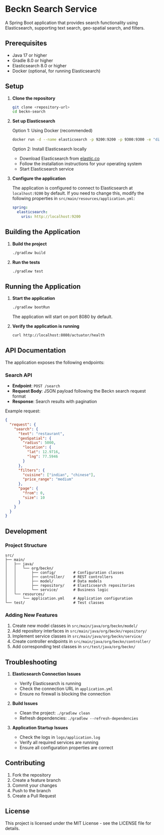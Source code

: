 # Beckn Search Service

A Spring Boot application that provides search functionality using Elasticsearch, supporting text search, geo-spatial search, and filters.

## Prerequisites

- Java 17 or higher
- Gradle 8.0 or higher
- Elasticsearch 8.0 or higher
- Docker (optional, for running Elasticsearch)

## Setup

1. **Clone the repository**
   ```bash
   git clone <repository-url>
   cd beckn-search
   ```

2. **Set up Elasticsearch**
   
   Option 1: Using Docker (recommended)
   ```bash
   docker run -d --name elasticsearch -p 9200:9200 -p 9300:9300 -e "discovery.type=single-node" -e "xpack.security.enabled=false" elasticsearch:8.0.0
   ```

   Option 2: Install Elasticsearch locally
   - Download Elasticsearch from [elastic.co](https://www.elastic.co/downloads/elasticsearch)
   - Follow the installation instructions for your operating system
   - Start Elasticsearch service

3. **Configure the application**
   
   The application is configured to connect to Elasticsearch at `localhost:9200` by default. If you need to change this, modify the following properties in `src/main/resources/application.yml`:
   ```yaml
   spring:
     elasticsearch:
       uris: http://localhost:9200
   ```

## Building the Application

1. **Build the project**
   ```bash
   ./gradlew build
   ```

2. **Run the tests**
   ```bash
   ./gradlew test
   ```

## Running the Application

1. **Start the application**
   ```bash
   ./gradlew bootRun
   ```

   The application will start on port 8080 by default.

2. **Verify the application is running**
   ```bash
   curl http://localhost:8080/actuator/health
   ```

## API Documentation

The application exposes the following endpoints:

### Search API

- **Endpoint**: `POST /search`
- **Request Body**: JSON payload following the Beckn search request format
- **Response**: Search results with pagination

Example request:
```json
{
  "request": {
    "search": {
      "text": "restaurant",
      "geoSpatial": {
        "radius": 5000,
        "location": {
          "lat": 12.9716,
          "lng": 77.5946
        }
      },
      "filters": {
        "cuisine": ["indian", "chinese"],
        "price_range": "medium"
      },
      "page": {
        "from": 0,
        "size": 10
      }
    }
  }
}
```

## Development

### Project Structure

```
src/
├── main/
│   ├── java/
│   │   └── org/beckn/
│   │       ├── config/        # Configuration classes
│   │       ├── controller/    # REST controllers
│   │       ├── model/         # Data models
│   │       ├── repository/    # Elasticsearch repositories
│   │       └── service/       # Business logic
│   └── resources/
│       └── application.yml    # Application configuration
└── test/                      # Test classes
```

### Adding New Features

1. Create new model classes in `src/main/java/org/beckn/model/`
2. Add repository interfaces in `src/main/java/org/beckn/repository/`
3. Implement service classes in `src/main/java/org/beckn/service/`
4. Create controller endpoints in `src/main/java/org/beckn/controller/`
5. Add corresponding test classes in `src/test/java/org/beckn/`

## Troubleshooting

1. **Elasticsearch Connection Issues**
   - Verify Elasticsearch is running
   - Check the connection URL in `application.yml`
   - Ensure no firewall is blocking the connection

2. **Build Issues**
   - Clean the project: `./gradlew clean`
   - Refresh dependencies: `./gradlew --refresh-dependencies`

3. **Application Startup Issues**
   - Check the logs in `logs/application.log`
   - Verify all required services are running
   - Ensure all configuration properties are correct

## Contributing

1. Fork the repository
2. Create a feature branch
3. Commit your changes
4. Push to the branch
5. Create a Pull Request

## License

This project is licensed under the MIT License - see the LICENSE file for details.
